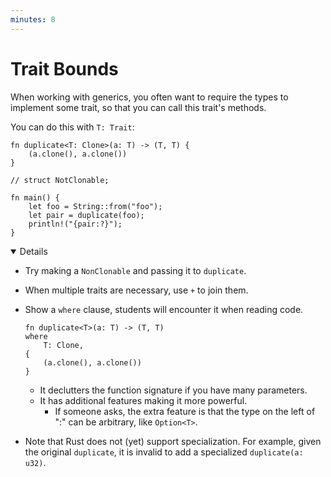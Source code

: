 ```yaml
---
minutes: 8
---
```


# Trait Bounds

When working with generics, you often want to require the types to implement
some trait, so that you can call this trait's methods.

You can do this with `T: Trait`:

```rust,editable
fn duplicate<T: Clone>(a: T) -> (T, T) {
    (a.clone(), a.clone())
}

// struct NotClonable;

fn main() {
    let foo = String::from("foo");
    let pair = duplicate(foo);
    println!("{pair:?}");
}
```

<details open='true'>

- Try making a `NonClonable` and passing it to `duplicate`.

- When multiple traits are necessary, use `+` to join them.

- Show a `where` clause, students will encounter it when reading code.

  ```rust,ignore
  fn duplicate<T>(a: T) -> (T, T)
  where
      T: Clone,
  {
      (a.clone(), a.clone())
  }
  ```

  - It declutters the function signature if you have many parameters.
  - It has additional features making it more powerful.
    - If someone asks, the extra feature is that the type on the left of ":" can
      be arbitrary, like `Option<T>`.

- Note that Rust does not (yet) support specialization. For example, given the
  original `duplicate`, it is invalid to add a specialized `duplicate(a: u32)`.

</details>
